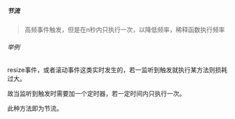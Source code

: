 ##### 节流

> 高频事件触发，但是在n秒内只执行一次，以降低频率，稀释函数执行频率

###### 举例

resize事件，或者滚动事件这类实时发生的，若一监听到触发就执行某方法则损耗过大。

故当监听到触发时需要加一个定时器，若一定时间内只执行一次。

此种方法即为节流。